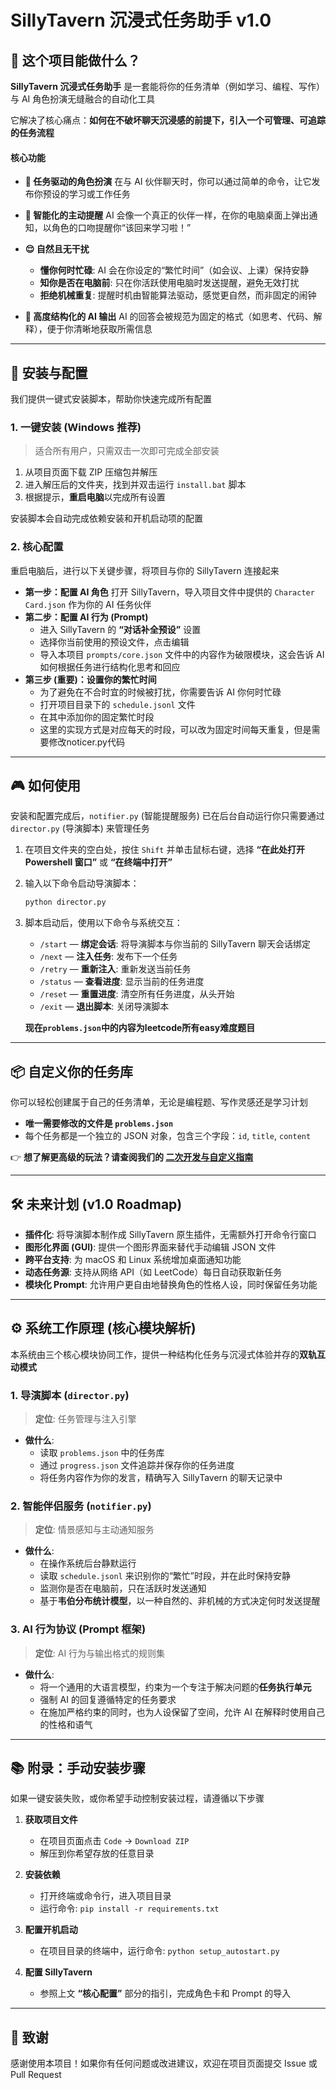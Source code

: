 # SillyTavern 沉浸式任务助手 v1.0

## 📖 这个项目能做什么？

**SillyTavern 沉浸式任务助手** 是一套能将你的任务清单（例如学习、编程、写作）与 AI 角色扮演无缝融合的自动化工具

它解决了核心痛点：**如何在不破坏聊天沉浸感的前提下，引入一个可管理、可追踪的任务流程**

#### **核心功能**

*   **🤖 任务驱动的角色扮演**
    在与 AI 伙伴聊天时，你可以通过简单的命令，让它发布你预设的学习或工作任务

*   **🧠 智能化的主动提醒**
    AI 会像一个真正的伙伴一样，在你的电脑桌面上弹出通知，以角色的口吻提醒你“该回来学习啦！”

*   **😌 自然且无干扰**
    *   **懂你何时忙碌**: AI 会在你设定的“繁忙时间”（如会议、上课）保持安静
    *   **知你是否在电脑前**: 只在你活跃使用电脑时发送提醒，避免无效打扰
    *   **拒绝机械重复**: 提醒时机由智能算法驱动，感觉更自然，而非固定的闹钟

*   **🧩 高度结构化的 AI 输出**
    AI 的回答会被规范为固定的格式（如思考、代码、解释），便于你清晰地获取所需信息

---

## 🚀 安装与配置

我们提供一键式安装脚本，帮助你快速完成所有配置

### **1. 一键安装 (Windows 推荐)**

> 适合所有用户，只需双击一次即可完成全部安装

1.  从项目页面下载 ZIP 压缩包并解压
2.  进入解压后的文件夹，找到并双击运行 `install.bat` 脚本
3.  根据提示，**重启电脑**以完成所有设置

安装脚本会自动完成依赖安装和开机启动项的配置

### **2. 核心配置**

重启电脑后，进行以下关键步骤，将项目与你的 SillyTavern 连接起来

*   **第一步：配置 AI 角色**
    打开 SillyTavern，导入项目文件中提供的 `Character Card.json` 作为你的 AI 任务伙伴
*   **第二步：配置 AI 行为 (Prompt)**
    *   进入 SillyTavern 的 **“对话补全预设”** 设置
    *   选择你当前使用的预设文件，点击编辑
    *   导入本项目 `prompts/core.json` 文件中的内容作为破限模块，这会告诉 AI 如何根据任务进行结构化思考和回应
*   **第三步 (重要)：设置你的繁忙时间**
    *   为了避免在不合时宜的时候被打扰，你需要告诉 AI 你何时忙碌
    *   打开项目目录下的 `schedule.jsonl` 文件
    *   在其中添加你的固定繁忙时段
    *   这里的实现方式是对应每天的时段，可以改为固定时间每天重复，但是需要修改noticer.py代码


---

## 🎮 如何使用

安装和配置完成后，`notifier.py` (智能提醒服务) 已在后台自动运行你只需要通过 `director.py` (导演脚本) 来管理任务

1.  在项目文件夹的空白处，按住 `Shift` 并单击鼠标右键，选择 **“在此处打开 Powershell 窗口”** 或 **“在终端中打开”**

2.  输入以下命令启动导演脚本：
    ```bash
    python director.py
    ```

3.  脚本启动后，使用以下命令与系统交互：

    *   `/start`  — **绑定会话**: 将导演脚本与你当前的 SillyTavern 聊天会话绑定
    *   `/next`    — **注入任务**: 发布下一个任务
    *   `/retry`   — **重新注入**: 重新发送当前任务
    *   `/status`  — **查看进度**: 显示当前的任务进度
    *   `/reset`   — **重置进度**: 清空所有任务进度，从头开始
    *   `/exit`    — **退出脚本**: 关闭导演脚本
    
    **现在`problems.json`中的内容为leetcode所有easy难度题目**

---

## 📦 自定义你的任务库

你可以轻松创建属于自己的任务清单，无论是编程题、写作灵感还是学习计划

*   **唯一需要修改的文件是 `problems.json`**
*   每个任务都是一个独立的 JSON 对象，包含三个字段：`id`, `title`, `content`

👉 **想了解更高级的玩法？请查阅我们的 [二次开发与自定义指南](CUSTOMIZATION.md)**

---

## 🛠️ 未来计划 (v1.0 Roadmap)

*   **插件化**: 将导演脚本制作成 SillyTavern 原生插件，无需额外打开命令行窗口
*   **图形化界面 (GUI)**: 提供一个图形界面来替代手动编辑 JSON 文件
*   **跨平台支持**: 为 macOS 和 Linux 系统增加桌面通知功能
*   **动态任务源**: 支持从网络 API（如 LeetCode）每日自动获取新任务
*   **模块化 Prompt**: 允许用户更自由地替换角色的性格人设，同时保留任务功能

---

## ⚙️ 系统工作原理 (核心模块解析)

本系统由三个核心模块协同工作，提供一种结构化任务与沉浸式体验并存的**双轨互动模式**

### **1. 导演脚本 (`director.py`)**

> **定位**: 任务管理与注入引擎

*   **做什么**:
    *   读取 `problems.json` 中的任务库
    *   通过 `progress.json` 文件追踪并保存你的任务进度
    *   将任务内容作为你的发言，精确写入 SillyTavern 的聊天记录中

### **2. 智能伴侣服务 (`notifier.py`)**

> **定位**: 情景感知与主动通知服务

*   **做什么**:
    *   在操作系统后台静默运行
    *   读取 `schedule.jsonl` 来识别你的“繁忙”时段，并在此时保持安静
    *   监测你是否在电脑前，只在活跃时发送通知
    *   基于**韦伯分布统计模型**，以一种自然的、非机械的方式决定何时发送提醒

### **3. AI 行为协议 (Prompt 框架)**

> **定位**: AI 行为与输出格式的规则集

*   **做什么**:
    *   将一个通用的大语言模型，约束为一个专注于解决问题的**任务执行单元**
    *   强制 AI 的回复遵循特定的任务要求
    *   在施加严格约束的同时，也为人设保留了空间，允许 AI 在解释时使用自己的性格和语气

---

## 📚 附录：手动安装步骤

如果一键安装失败，或你希望手动控制安装过程，请遵循以下步骤

1.  **获取项目文件**
    *   在项目页面点击 `Code` → `Download ZIP`
    *   解压到你希望存放的任意目录

2.  **安装依赖**
    *   打开终端或命令行，进入项目目录
    *   运行命令: `pip install -r requirements.txt`

3.  **配置开机启动**
    *   在项目目录的终端中，运行命令: `python setup_autostart.py`

4.  **配置 SillyTavern**
    *   参照上文 **“核心配置”** 部分的指引，完成角色卡和 Prompt 的导入

---

## 🙌 致谢

感谢使用本项目！如果你有任何问题或改进建议，欢迎在项目页面提交 Issue 或 Pull Request
